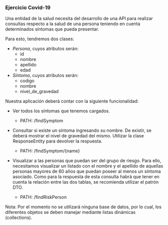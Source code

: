 
### Ejercicio Covid-19
Una entidad de la salud necesita del desarrollo de una API para realizar consultas respecto a la salud de una persona teniendo en cuenta determinados síntomas que pueda presentar.

Para esto, tendremos dos clases:


- *Persona*, cuyos atributos serán:
    - id
    - nombre
    - apellido
    - edad
- *Síntoma*, cuyos atributos serán:
    - codigo
    - nombre
    - nivel_de_gravedad

Nuestra aplicación deberá contar con la siguiente funcionalidad:


- Ver todos los síntomas que tenemos cargados.
  - PATH: /findSymptom
- Consultar si existe un síntoma ingresando su nombre. De existir, se deberá mostrar el nivel de gravedad del mismo. Utilizar la clase ResponseEntity para devolver la respuesta.
  - PATH: /findSymptom/{name}

- Visualizar a las personas que puedan ser del grupo de riesgo. Para ello, necesitamos visualizar un listado con el nombre y el apellido de aquellas personas mayores de 60 años que puedan poseer al menos un síntoma asociado. Como para la respuesta de esta consulta habrá que tener en cuenta la relación entre las dos tablas, se recomienda utilizar el patrón DTO.
  - PATH: /findRiskPerson

Nota: Por el momento no se utilizará ninguna base de datos, por lo cual, los diferentes objetos se deben manejar mediante listas dinámicas (collections).
